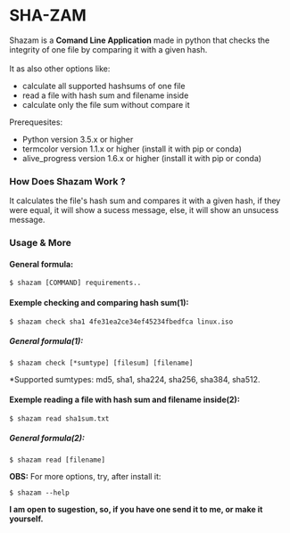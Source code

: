 # SHA-ZAM

 Shazam is a **Comand Line Application** made in python that checks the integrity of one file by comparing it with a given hash.
<br>
<br>
It as also other options like:
* calculate all supported hashsums of one file
* read a file with hash sum and filename inside
* calculate only the file sum without compare it 

Prerequesites:
* Python version 3.5.x or higher
* termcolor version 1.1.x or higher (install it with pip or conda)
* alive_progress version 1.6.x or higher (install it with pip or conda)


### How Does Shazam Work ?

It calculates the file's hash sum and compares it with a given hash, if they were equal, it will show a sucess message, else, it will show an unsucess message.

### Usage & More

#### General formula:
	
	$ shazam [COMMAND] requirements..

#### Exemple checking and comparing hash sum(1):

  	$ shazam check sha1 4fe31ea2ce34ef45234fbedfca linux.iso

##### General formula(1):

	$ shazam check [*sumtype] [filesum] [filename]

*Supported sumtypes: md5, sha1, sha224, sha256, sha384, sha512.

#### Exemple reading a file with hash sum and filename inside(2):

	$ shazam read sha1sum.txt

##### General formula(2):

	$ shazam read [filename]


**OBS:** For more options, try, after install it:

	$ shazam --help

**I am open to sugestion, so, if you have one send it to me, or make it yourself.**
